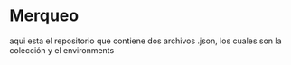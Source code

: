 # Merqueo
aqui esta el repositorio que contiene dos archivos .json, los cuales son la colección y el environments
